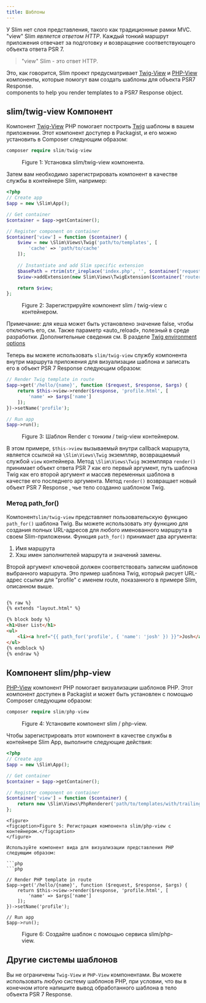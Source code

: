```yaml
---
title: Шаблоны
---
```


У Slim нет слоя представления, такого как традиционные рамки MVC. "view" Slim _является ответом HTTP_. 
Каждый тонкий маршрут приложения отвечает за подготовку и возвращение соответствующего объекта ответа PSR 7.

> "view" Slim - это ответ HTTP.

Это, как говорится, Slim проект предусматривает [Twig-View](#the-slimtwig-view-component) и
[PHP-View](#the-slimphp-view-component) компоненты, которые помогут вам создать шаблоны для объекта PSR7 Response.  
components to help you render templates to a PSR7
Response object.

## slim/twig-view Компонент

Компонент [Twig-View][twigview] PHP помогает построить [Twig][twig]
шаблоны в вашем приложении. Этот компонент доступер в Packagist, и
его можно установить в Composer следующим образом:

[twigview]: https://github.com/slimphp/Twig-View
[twig]: http://twig.sensiolabs.org/

```php
composer require slim/twig-view
```
<figure>
<figcaption>Figure 1: Установка slim/twig-view компонента.</figcaption>
</figure>

Затем вам необходимо зарегистрировать компонент в качестве службы в контейнере Slim, например:

```php
<?php
// Create app
$app = new \Slim\App();

// Get container
$container = $app->getContainer();

// Register component on container
$container['view'] = function ($container) {
    $view = new \Slim\Views\Twig('path/to/templates', [
        'cache' => 'path/to/cache'
    ]);
    
    // Instantiate and add Slim specific extension
    $basePath = rtrim(str_ireplace('index.php', '', $container['request']->getUri()->getBasePath()), '/');
    $view->addExtension(new Slim\Views\TwigExtension($container['router'], $basePath));

    return $view;
};
```
<figure>
<figcaption>Figure 2: Зарегистрируйте компонент slim / twig-view с контейнером.</figcaption>
</figure>

Примечание: для кеша может быть установлено значение false, чтобы отключить его, см. Также параметр «auto_reload», 
полезный в среде разработки. Дополнительные сведения см. 
В разделе  [Twig environment options](http://twig.sensiolabs.org/doc/2.x/api.html#environment-options)

Теперь вы можете использовать `slim/twig-view` службу компонента внутри маршрута приложения 
для визуализации шаблона и записать его в объект PSR 7 Response следующим образом:

```php
// Render Twig template in route
$app->get('/hello/{name}', function ($request, $response, $args) {
    return $this->view->render($response, 'profile.html', [
        'name' => $args['name']
    ]);
})->setName('profile');

// Run app
$app->run();
```
<figure>
<figcaption>Figure 3:  Шаблон Render с тонким / twig-view контейнером.</figcaption>
</figure>

В этом примере, `$this->view` вызываемый внутри callback маршрута, является 
ссылкой на `\Slim\Views\Twig` экземпляр, возвращаемый службой `view` контейнера. 
Метод `\Slim\Views\Twig` экземпляра `render()` принимает объект ответа PSR 7 как его 
первый аргумент, путь шаблона Twig как его второй аргумент и массив переменных 
шаблона в качестве его последнего аргумента. Метод `render()` возвращает новый объект 
PSR 7 Response , чье тело созданно шаблоном Twig.


### Метод path_for()

Компонент`slim/twig-view` представляет пользовательскую функцию `path_for()` шаблона Twig. 
 Вы можете использовать эту функцию для создания полных URL-адресов для любого именованного 
 маршрута в своем Slim-приложении. Функция `path_for()` принимает два аргумента:

1. Имя маршрута
2. Хэш имен заполнителей маршрута и значений замены.

Второй аргумент ключевой должен соответствовать записям шаблонов выбранного маршрута. 
Это пример шаблона Twig, который рисует URL-адрес ссылки для "profile" с именем route, 
показанного в примере Slim, описанном выше.
```html

{% raw %}
{% extends "layout.html" %}

{% block body %}
<h1>User List</h1>
<ul>
    <li><a href="{{ path_for('profile', { 'name': 'josh' }) }}">Josh</a></li>
</ul>
{% endblock %}
{% endraw %}
```

## Компонент slim/php-view

[PHP-View][phpview] компонент PHP помогает визуализации шаблонов PHP. Этот компонент доступен 
в Packagist и может быть установлен с помощью Composer следующим образом:

[phpview]: https://github.com/slimphp/PHP-View

```php
composer require slim/php-view
```
<figure>
<figcaption>Figure 4: Установите компонент slim / php-view.</figcaption>
</figure>

Чтобы зарегистрировать этот компонент в качестве службы в контейнере Slim App, выполните следующие действия:

```php
<?php
// Create app
$app = new \Slim\App();

// Get container
$container = $app->getContainer();

// Register component on container
$container['view'] = function ($container) {
    return new \Slim\Views\PhpRenderer('path/to/templates/with/trailing/slash/');
};
```
```
<figure>
<figcaption>Figure 5: Регистрация компонента slim/php-view с контейнером.</figcaption>
</figure>

Используйте компонент вида для визуализации представления PHP следующим образом:

```php
```php

// Render PHP template in route
$app->get('/hello/{name}', function ($request, $response, $args) {
    return $this->view->render($response, 'profile.html', [
        'name' => $args['name']
    ]);
})->setName('profile');

// Run app
$app->run();
```
<figure>
<figcaption>Figure 6: Создайте шаблон с помощью сервиса slim/php-view.</figcaption>
</figure>

## Другие системы шаблонов

Вы не ограничены `Twig-View` и `PHP-View` компонентами. Вы можете использовать любую систему 
шаблонов PHP, при условии, что вы в конечном итоге напишите вывод обработанного шаблона в тело объекта PSR 7 Response.